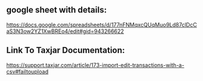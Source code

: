 ## google sheet with details:
https://docs.google.com/spreadsheets/d/177nFNMqxcQUqMuo9Ld87clDcCaS3N3ow2YZ1XwBREo4/edit#gid=943266622

## Link To Taxjar Documentation:

https://support.taxjar.com/article/173-import-edit-transactions-with-a-csv#failtoupload